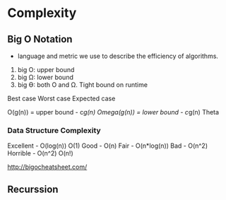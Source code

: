 # Complexity

## Big O Notation

- language and metric we use to describe the efficiency of algorithms.

1. big O: upper bound
2. big Ω: lower bound
3. big Ѳ: both O and Ω. Tight bound on runtime

Best case
Worst case
Expected case

O(g(n)) =  upper bound - c*g(n)
Omega(g(n)) = lower bound - c*g(n)
Theta
### Data Structure Complexity

Excellent - O(log(n)) O(1)
Good - O(n)
Fair - O(n*log(n))
Bad - O(n^2)
Horrible - O(n^2) O(n!)

http://bigocheatsheet.com/

## Recurssion 
